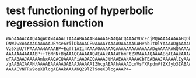 # test functioning of hyperbolic regression function

    WAoAAAACAAQAAgACAwAAAAITAAAABAAAABAAAAABAAQACQAAAAVDcEcjMQAAAA4AAAABQDbq
    DNWJwxoAAAAOAAAAAUBYse6riiDkAAACEwAAAAYAAAAOAAAAAUAHvnbItDlYAAAADgAAAAFA
    Vz6XjU/fPAAAAA4AAAABP+Eqfl1AIi4AAAAOAAAAAQAAAAAAAAAAAAAADgAAAAFAWQAAAAAA
    AAAAAA4AAAABP++TbNnN+BgAAAQCAAAAAQAEAAkAAAAFbmFtZXMAAAAQAAAABgAEAAkAAAAC
    eTAABAAJAAAAAnkxAAQACQAAAAFiAAQACQAAAAJtMAAEAAkAAAACbTEABAAJAAAAAlIyAAAA
    /gAABAIAAAH/AAAAEAAAAAQABAAJAAAAA1ZhcgAEAAkAAAAOcmVsYXRpdmVfZXJyb3IABAAJ
    AAAACVNTRV9oeXBlcgAEAAkAAAAKQ29lZl9oeXBlcgAAAP4=

